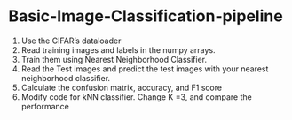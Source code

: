 # Basic-Image-Classification-pipeline
1. Use the CIFAR’s dataloader 
2. Read training images and labels in the numpy arrays.
3. Train them using Nearest Neighborhood Classifier.
4. Read the Test images and predict the test images with your nearest neighborhood classifier.
5. Calculate the confusion matrix, accuracy, and F1 score
6. Modify code for kNN classifier. Change K =3, and compare the performance
